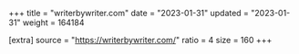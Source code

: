 +++
title = "writerbywriter.com"
date = "2023-01-31"
updated = "2023-01-31"
weight = 164184

[extra]
source = "https://writerbywriter.com/"
ratio = 4
size = 160
+++
